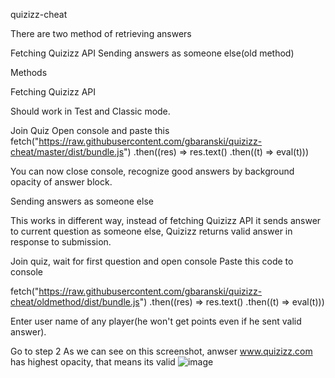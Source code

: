 quizizz-cheat

There are two method of retrieving answers

Fetching Quizizz API
Sending answers as someone else(old method)



Methods

Fetching Quizizz API

Should work in Test and Classic mode.

Join Quiz
Open console and paste this
fetch("https://raw.githubusercontent.com/gbaranski/quizizz-cheat/master/dist/bundle.js")
.then((res) => res.text()
.then((t) => eval(t)))

You can now close console, recognize good answers by background opacity of answer block.

Sending answers as someone else

This works in different way, instead of fetching Quizizz API it sends answer to current question as someone else, Quizizz returns valid answer in response to submission.

Join quiz, wait for first question and open console
Paste this code to console

fetch("https://raw.githubusercontent.com/gbaranski/quizizz-cheat/oldmethod/dist/bundle.js")
.then((res) => res.text()
.then((t) => eval(t)))

Enter user name of any player(he won't get points even if he sent valid answer).

Go to step 2
As we can see on this screenshot, anwser www.quizizz.com has highest opacity, that means its valid
![image](https://user-images.githubusercontent.com/81293179/112279944-c1354e80-8c84-11eb-95ea-2452b825d8e8.png)
